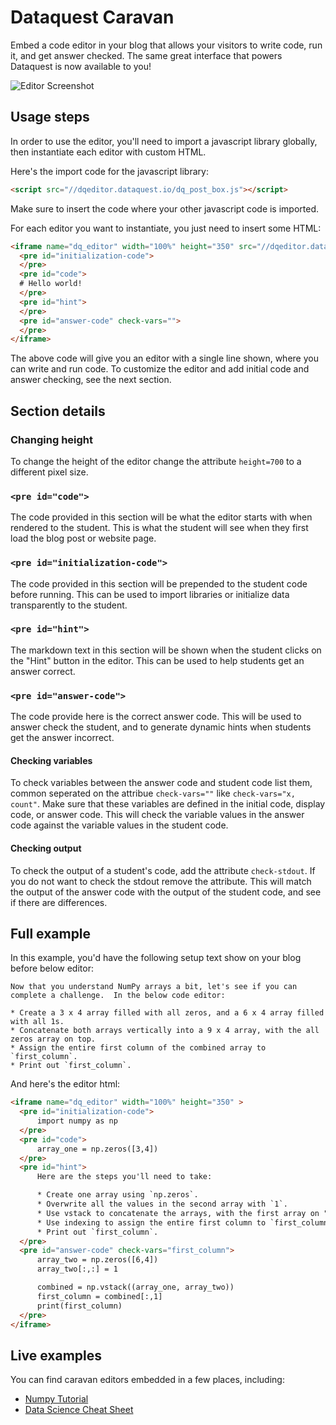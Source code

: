 # Dataquest Caravan

Embed a code editor in your blog that allows your visitors to write code, run it, and get answer checked.  The same great interface that powers Dataquest is now available to you!

![Editor Screenshot](https://s3.amazonaws.com/dq-content/caravan/editor_screen.png)

## Usage steps

In order to use the editor, you'll need to import a javascript library globally, then instantiate each editor with custom HTML.

Here's the import code for the javascript library:

```html
<script src="//dqeditor.dataquest.io/dq_post_box.js"></script>
```

Make sure to insert the code where your other javascript code is imported.

For each editor you want to instantiate, you just need to insert some HTML:

```html
<iframe name="dq_editor" width="100%" height="350" src="//dqeditor.dataquest.io/" style="border: none" >
  <pre id="initialization-code">
  </pre>
  <pre id="code">
  # Hello world!
  </pre>
  <pre id="hint">
  </pre>
  <pre id="answer-code" check-vars="">
  </pre>
</iframe>
```

The above code will give you an editor with a single line shown, where you can write and run code.  To customize the editor and add initial code and answer checking, see the next section.

## Section details

### Changing height
To change the height of the editor change the attribute `height=700` to a different pixel size.

### `<pre id="code">`
The code provided in this section will be what the editor starts with when rendered to the student.  This is what the student will see when they first load the blog post or website page.

### `<pre id="initialization-code">`
The code provided in this section will be prepended to the student code before running.  This can be used to import libraries or initialize data transparently to the student.

### `<pre id="hint">`
The markdown text in this section will be shown when the student clicks on the "Hint" button in the editor.  This can be used to help students get an answer correct.

### `<pre id="answer-code">`
The code provide here is the correct answer code.  This will be used to answer check the student, and to generate dynamic hints when students get the answer incorrect.

#### Checking variables
To check variables between the answer code and student code list them, common seperated on the attribue `check-vars=""` like `check-vars="x, count"`.  Make sure that these variables are defined in the initial code, display code, or answer code.  This will check the variable values in the answer code against the variable values in the student code.

#### Checking output
To check the output of a student's code, add the attribute `check-stdout`.  If you do not want to check the stdout remove the attribute.  This will match the output of the answer code with the output of the student code, and see if there are differences.

## Full example

In this example, you'd have the following setup text show on your blog before below editor:

```
Now that you understand NumPy arrays a bit, let's see if you can complete a challenge.  In the below code editor:

* Create a 3 x 4 array filled with all zeros, and a 6 x 4 array filled with all 1s.
* Concatenate both arrays vertically into a 9 x 4 array, with the all zeros array on top.
* Assign the entire first column of the combined array to `first_column`.
* Print out `first_column`.
```

And here's the editor html:

```html
<iframe name="dq_editor" width="100%" height="350" >
  <pre id="initialization-code">
      import numpy as np
  </pre>
  <pre id="code">
      array_one = np.zeros([3,4])
  </pre>
  <pre id="hint">
      Here are the steps you'll need to take:

      * Create one array using `np.zeros`.
      * Overwrite all the values in the second array with `1`.
      * Use vstack to concatenate the arrays, with the first array on "top".
      * Use indexing to assign the entire first column to `first_column`.
      * Print out `first_column`.
  </pre>
  <pre id="answer-code" check-vars="first_column">
      array_two = np.zeros([6,4])
      array_two[:,:] = 1

      combined = np.vstack((array_one, array_two))
      first_column = combined[:,1]
      print(first_column)
  </pre>
</iframe>

```

## Live examples

You can find caravan editors embedded in a few places, including:

* [Numpy Tutorial](https://www.dataquest.io/blog/numpy-tutorial-python/)
* [Data Science Cheat Sheet](https://www.dataquest.io/blog/data-science-python-cheat-sheet/)
